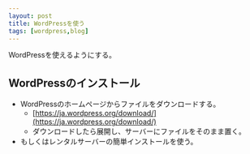 ```yaml
---
layout: post
title: WordPressを使う
tags: [wordpress,blog]
---
```


WordPressを使えるようにする。

## WordPressのインストール

- WordPressのホームページからファイルをダウンロードする。
  - [https://ja.wordpress.org/download/](https://ja.wordpress.org/download/)
  - ダウンロードしたら展開し、サーバーにファイルをそのまま置く。
- もしくはレンタルサーバーの簡単インストールを使う。
